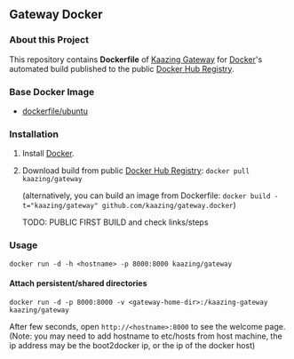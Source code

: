 ## Gateway Docker

### About this Project
This repository contains **Dockerfile** of [Kaazing Gateway](http://kaazing.org/) for [Docker](https://www.docker.com/)'s automated build published to the public [Docker Hub Registry](https://registry.hub.docker.com/repos/kaazing/).

### Base Docker Image

* [dockerfile/ubuntu](http://dockerfile.github.io/#/ubuntu)


### Installation

1. Install [Docker](https://www.docker.com/).

2. Download build from public [Docker Hub Registry](https://registry.hub.docker.com/repos/kaazing/): `docker pull kaazing/gateway`

   (alternatively, you can build an image from Dockerfile: `docker build -t="kaazing/gateway" github.com/kaazing/gateway.docker`)

    TODO: PUBLIC FIRST BUILD and check links/steps

### Usage

    docker run -d -h <hostname> -p 8000:8000 kaazing/gateway

#### Attach persistent/shared directories

    docker run -d -p 8000:8000 -v <gateway-home-dir>:/kaazing-gateway kaazing/gateway

After few seconds, open `http://<hostname>:8000` to see the welcome page.  (Note: you may need to add hostname to etc/hosts from host machine, the ip address may be the boot2docker ip, or the ip of the docker host)

